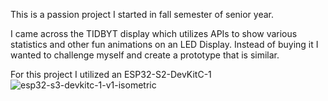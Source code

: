This is a passion project I started in fall semester of senior year.

I came across the TIDBYT display which utilizes APIs to show various statistics and other fun animations on an LED Display. Instead of buying it I wanted to challenge myself and create a prototype that is similar.

For this project I utilized an ESP32-S2-DevKitC-1  
![esp32-s3-devkitc-1-v1-isometric](https://github.com/LleytonMartin/DIY-TIDBYT/assets/100320409/45a08b8d-d3df-434c-a5c7-66d70f7dee98)

